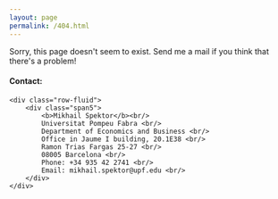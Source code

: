 ```yaml
---
layout: page
permalink: /404.html
---
```


Sorry, this page doesn't seem to exist. Send me a mail if you think that there's a problem!

<div class="container">
<h4><a name="contact"></a>Contact:</h4>

    <div class="row-fluid">
        <div class="span5">
            <b>Mikhail Spektor</b><br/>
            Universitat Pompeu Fabra <br/>
            Department of Economics and Business <br/>
            Office in Jaume I building, 20.1E38 <br/>
            Ramon Trias Fargas 25-27 <br/>
            08005 Barcelona <br/>
            Phone: +34 935 42 2741 <br/>
            Email: mikhail.spektor@upf.edu <br/>
        </div>
    </div>
</div>
